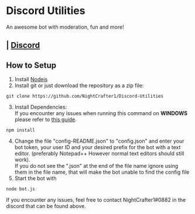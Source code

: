 # Discord Utilities
An awesome bot with moderation, fun and more!

## | [Discord](https://discord.gg/pXCkAqk)

## How to Setup
1. Install [Nodejs](https://nodejs.org/en/download/)
2. Install git or just download the repository as a zip file:
```
git clone https://github.com/NightCrafter1/Discord-Utilities
```
3. Install Dependencies:    
If you encounter any issues when running this command on **WINDOWS** please refer to [this guide](https://github.com/JoshuaWise/better-sqlite3/blob/master/docs/troubleshooting.md).
```
npm install
```
4. Change the file "config-README.json" to "config.json" and enter your bot token, your user ID and your desired prefix for the bot with a text editor. (preferably Notepad++ However normal text editors should still work).   
If you do not see the ".json" at the end of the file name ignore using them in the file name, that will make the bot unable to find the config file
5. Start the bot with 
```
node bot.js
```
If you encounter any issues, feel free to contact NightCrafter1#0882 in the discord that can be found above.